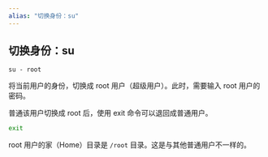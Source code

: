 ```yaml
---
alias: "切换身份：su"
---
```


## 切换身份：su

```
su - root
```

将当前用户的身份，切换成 root 用户（超级用户）。此时，需要输入 root 用户的密码。

普通该用户切换成 root 后，使用 exit 命令可以退回成普通用户。

```sh
exit
```

root 用户的家（Home）目录是 `/root` 目录。这是与其他普通用户不一样的。
